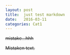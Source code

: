 ```yaml
---
layout: post
title:  just test markdown
date:   2016-03-11
categories: Cat1
---
```


~~mistake...hhh~~

~~Mistaken text.~~
